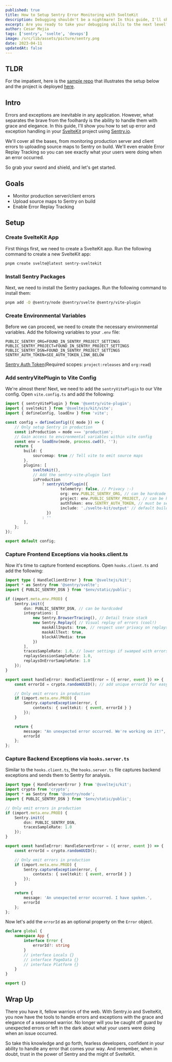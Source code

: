 ```yaml
---
published: true
title: How to Setup Sentry Error Monitoring with SvelteKit
description: Debugging shouldn't be a nightmare! In this guide, I'll show you how to set up Sentry.io for error and exception handling in your SvelteKit application, empowering you to identify and resolve issues like a pro.
excerpt: Are you ready to take your debugging skills to the next level? Sentry.io is the ultimate tool for monitoring errors and exceptions in your SvelteKit application. Say goodbye to sleepless nights and hello to a smoother user experience. Our guide will walk you through the process of configuring Sentry.io, so you can unleash your inner debugger and tackle bugs like a boss. Let's get started!
author: Cesar Mejia
tags: ['sentry', 'svelte', 'devops']
image: /src/lib/assets/picture/sentry.png
date: 2023-04-11
updatedAt: false
---
```


## TLDR

For the impatient, here is the [sample repo](https://github.com/cesarnml/sentry-sveltekit) that illustrates the setup below and the project is deployed [here](https://sentry-sveltekit.vercel.app/).

## Intro

Errors and exceptions are inevitable in any application. However, what separates the brave from the foolhardy is the ability to handle them with grace and elegance. In this guide, I'll show you how to set up error and exception handling in your [SvelteKit](https://kit.svelte.dev/) project using [Sentry.io](https://sentry.io).

We'll cover all the bases, from monitoring production server and client errors to uploading source maps to Sentry on build. We'll even enable Error Replay Tracking so you can see exactly what your users were doing when an error occurred.

So grab your sword and shield, and let's get started.

## Goals

- Monitor production server/client errors
- Upload source maps to Sentry on build
- Enable Error Replay Tracking

## Setup

### Create SvelteKit App

First things first, we need to create a SvelteKit app. Run the following command to create a new SvelteKit app:

```zsh
pnpm create svelte@latest sentry-sveltekit
```

### Install Sentry Packages

Next, we need to install the Sentry packages. Run the following command to install them:


```zsh
pnpm add -D @sentry/node @sentry/svelte @sentry/vite-plugin
```

### Create Environmental Variables

Before we can proceed, we need to create the necessary environmental variables. Add the following variables to your `.env` file:

```zsh:.env
PUBLIC_SENTRY_ORG=FOUND_IN_SENTRY_PROJECT_SETTINGS
PUBLIC_SENTRY_PROJECT=FOUND_IN_SENTRY_PROJECT_SETTINGS
PUBLIC_SENTRY_DSN=FOUND_IN_SENTRY_PROJECT_SETTINGS
SENTRY_AUTH_TOKEN=SEE_AUTH_TOKEN_LINK_BELOW
```
[Sentry Auth Token](https://sentry.io/settings/account/api/auth-tokens/)(Required scopes: `project:releases` and `org:read`)
### Add sentryVitePlugin to Vite Config

We're almost there! Next, we need to add the `sentryVitePlugin` to our Vite config. Open `vite.config.ts` and add the following:

```ts:vite.config.ts {1a,6-9a,11-3a,16-25a}
import { sentryVitePlugin } from '@sentry/vite-plugin';
import { sveltekit } from '@sveltejs/kit/vite';
import { defineConfig, loadEnv } from 'vite';

const config = defineConfig(({ mode }) => {
	// Only setup Sentry in production
	const isProduction = mode === 'production';
	// Gain access to environmental variables within vite config
	const env = loadEnv(mode, process.cwd(), '');
	return {
		build: {
			sourcemap: true // Tell vite to emit source maps
		},
		plugins: [
			sveltekit(),
			// Add the sentry-vite-plugin last
			isProduction
				? sentryVitePlugin({
						telemetry: false, // Privacy :-)
						org: env.PUBLIC_SENTRY_ORG, // can be hardcode
						project: env.PUBLIC_SENTRY_PROJECT, // can be hardcode
						authToken: env.SENTRY_AUTH_TOKEN, // must be secret
						include: './svelte-kit/output' // default build output for source maps. Uploaded to Sentry on deploy
				  })
				: ''
		],
	};
});

export default config;
```

### Capture Frontend Exceptions via hooks.client.ts

Now it's time to capture frontend exceptions. Open `hooks.client.ts` and add the following:

```ts:src/hooks.client.ts
import type { HandleClientError } from '@sveltejs/kit';
import * as Sentry from '@sentry/svelte';
import { PUBLIC_SENTRY_DSN } from '$env/static/public';

if (import.meta.env.PROD) {
	Sentry.init({
		dsn: PUBLIC_SENTRY_DSN, // can be hardcoded
		integrations: [
			new Sentry.BrowserTracing(), // Detail trace stack
			new Sentry.Replay({ // Visual replay of errors (cool!)
				maskAllInputs: true, // respect user privacy on replays
				maskAllText: true,
				blockAllMedia: true
			})
		],
		tracesSampleRate: 1.0, // lower settings if swamped with errors
		replaysSessionSampleRate: 1.0,
		replaysOnErrorSampleRate: 1.0
	});
}

export const handleError: HandleClientError = ({ error, event }) => {
	const errorId = crypto.randomUUID(); // add unique errorId for easy reference

	// Only emit errors in production
	if (import.meta.env.PROD) {
		Sentry.captureException(error, {
			contexts: { sveltekit: { event, errorId } }
		});
	}

	return {
		message: "An unexpected error occurred. We're working on it!",
		errorId
	};
};
```

### Capture Backend Exceptions via `hooks.server.ts`

Similar to the `hooks.client.ts`, the `hooks.server.ts` file captures backend exceptions and sends them to Sentry for analysis.

```ts:src/hooks.server.ts
import type { HandleServerError } from '@sveltejs/kit';
import crypto from 'crypto';
import * as Sentry from '@sentry/node';
import { PUBLIC_SENTRY_DSN } from '$env/static/public';

// Only emit errors in production
if (import.meta.env.PROD) {
	Sentry.init({
		dsn: PUBLIC_SENTRY_DSN,
		tracesSampleRate: 1.0
	});
}

export const handleError: HandleServerError = ({ error, event }) => {
	const errorId = crypto.randomUUID();

	// Only emit errors in production
	if (import.meta.env.PROD) {
		Sentry.captureException(error, {
			contexts: { sveltekit: { event, errorId } }
		});
	}

	return {
		message: 'An unexpected error occurred. I have spoken.',
		errorId
	};
};
```

Now let's add the `errorId` as an optional property on the `Error` object.

```ts:src/app.d.ts
declare global {
	namespace App {
		interface Error {
			errorId?: string
		}
		// interface Locals {}
		// interface PageData {}
		// interface Platform {}
	}
}

export {}
```

## Wrap Up

There you have it, fellow warriors of the web. With Sentry.io and SvelteKit, you now have the tools to handle errors and exceptions with the grace and elegance of a seasoned warrior. No longer will you be caught off guard by unexpected errors or left in the dark about what your users were doing when an issue occurred.

So take this knowledge and go forth, fearless developers, confident in your ability to handle any error that comes your way. And remember, when in doubt, trust in the power of Sentry and the might of SvelteKit.

